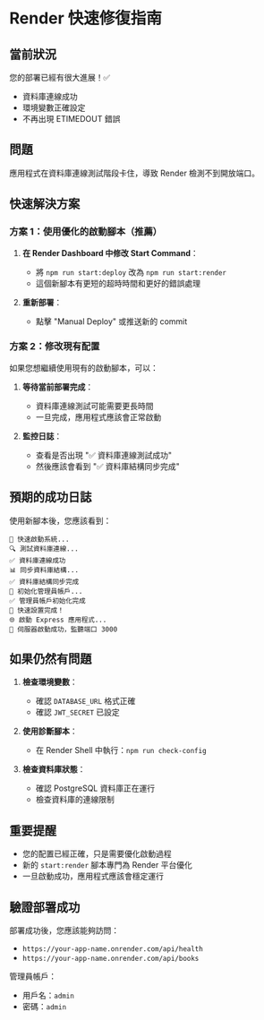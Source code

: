 # Render 快速修復指南

## 當前狀況

您的部署已經有很大進展！✅
- 資料庫連線成功
- 環境變數正確設定
- 不再出現 ETIMEDOUT 錯誤

## 問題

應用程式在資料庫連線測試階段卡住，導致 Render 檢測不到開放端口。

## 快速解決方案

### 方案 1：使用優化的啟動腳本（推薦）

1. **在 Render Dashboard 中修改 Start Command**：
   - 將 `npm run start:deploy` 改為 `npm run start:render`
   - 這個新腳本有更短的超時時間和更好的錯誤處理

2. **重新部署**：
   - 點擊 "Manual Deploy" 或推送新的 commit

### 方案 2：修改現有配置

如果您想繼續使用現有的啟動腳本，可以：

1. **等待當前部署完成**：
   - 資料庫連線測試可能需要更長時間
   - 一旦完成，應用程式應該會正常啟動

2. **監控日誌**：
   - 查看是否出現 "✅ 資料庫連線測試成功"
   - 然後應該會看到 "✅ 資料庫結構同步完成"

## 預期的成功日誌

使用新腳本後，您應該看到：

```
🚀 快速啟動系統...
🔍 測試資料庫連線...
✅ 資料庫連線成功
📊 同步資料庫結構...
✅ 資料庫結構同步完成
👤 初始化管理員帳戶...
✅ 管理員帳戶初始化完成
🎉 快速設置完成！
🌐 啟動 Express 應用程式...
🚀 伺服器啟動成功，監聽端口 3000
```

## 如果仍然有問題

1. **檢查環境變數**：
   - 確認 `DATABASE_URL` 格式正確
   - 確認 `JWT_SECRET` 已設定

2. **使用診斷腳本**：
   - 在 Render Shell 中執行：`npm run check-config`

3. **檢查資料庫狀態**：
   - 確認 PostgreSQL 資料庫正在運行
   - 檢查資料庫的連線限制

## 重要提醒

- 您的配置已經正確，只是需要優化啟動過程
- 新的 `start:render` 腳本專門為 Render 平台優化
- 一旦啟動成功，應用程式應該會穩定運行

## 驗證部署成功

部署成功後，您應該能夠訪問：
- `https://your-app-name.onrender.com/api/health`
- `https://your-app-name.onrender.com/api/books`

管理員帳戶：
- 用戶名：`admin`
- 密碼：`admin`
